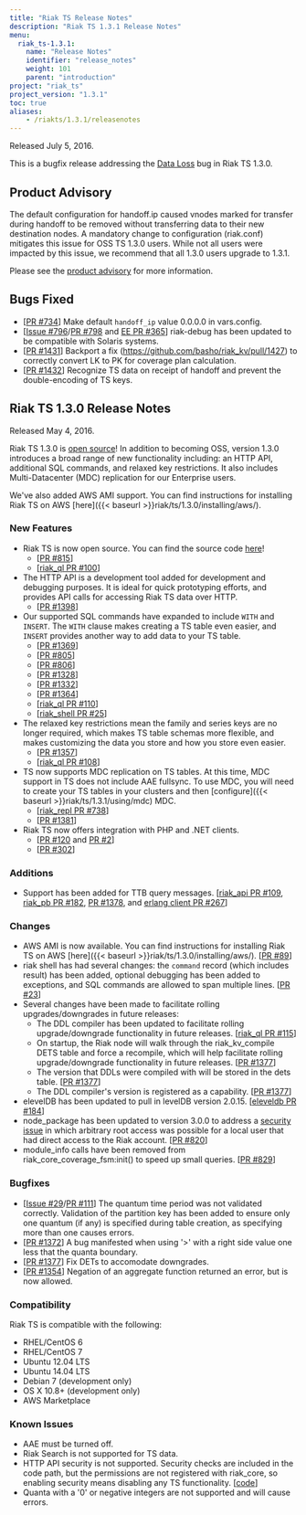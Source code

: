 ```yaml
---
title: "Riak TS Release Notes"
description: "Riak TS 1.3.1 Release Notes"
menu:
  riak_ts-1.3.1:
    name: "Release Notes"
    identifier: "release_notes"
    weight: 101
    parent: "introduction"
project: "riak_ts"
project_version: "1.3.1"
toc: true
aliases:
    - /riakts/1.3.1/releasenotes
---
```


Released July 5, 2016.

This is a bugfix release addressing the [Data Loss]({{<baseurl>}}community/productadvisories/130-dataloss/) bug in Riak TS 1.3.0.

## Product Advisory

The default configuration for handoff.ip caused vnodes marked for transfer during handoff to be removed without transferring data to their new destination nodes. A mandatory change to configuration (riak.conf) mitigates this issue for OSS TS 1.3.0 users. While not all users were impacted by this issue, we recommend that all 1.3.0 users upgrade to 1.3.1.

Please see the [product advisory]({{<baseurl>}}community/productadvisories/130-dataloss/) for more information.

## Bugs Fixed

* [[PR #734](https://github.com/basho/riak/pull/734)] Make default `handoff_ip` value 0.0.0.0 in vars.config.
* [[Issue #796](https://github.com/basho/riak/issues/796)/[PR #798](https://github.com/basho/riak/pull/798) and [EE PR #365](https://github.com/basho/riak_ee/pull/365)] riak-debug has been updated to be compatible with Solaris systems.
* [[PR #1431](https://github.com/basho/riak_kv/pull/1431)] Backport a fix (https://github.com/basho/riak_kv/pull/1427) to correctly convert LK to PK for coverage plan calculation.
* [[PR #1432](https://github.com/basho/riak_kv/pull/1432)] Recognize TS data on receipt of handoff and prevent the double-encoding of TS keys.

## Riak TS 1.3.0 Release Notes

Released May 4, 2016.

Riak TS 1.3.0 is [open source](https://github.com/basho/riak/tree/riak_ts-1.3.0)! In addition to becoming OSS, version 1.3.0 introduces a broad range of new functionality including: an HTTP API, additional SQL commands, and relaxed key restrictions. It also includes Multi-Datacenter (MDC) replication for our Enterprise users.

We've also added AWS AMI support. You can find instructions for installing Riak TS on AWS [here]({{< baseurl >}}riak/ts/1.3.0/installing/aws/).

### New Features

* Riak TS is now open source. You can find the source code [here](https://github.com/basho/riak/tree/riak_ts-1.3.0)!
    * [[PR #815](https://github.com/basho/riak/pull/815)]
    * [[riak_ql PR #100](https://github.com/basho/riak_ql/pull/100)]
* The HTTP API is a development tool added for development and debugging purposes. It is ideal for quick prototyping efforts, and provides API calls for accessing Riak TS data over HTTP.
    * [[PR #1398](https://github.com/basho/riak_kv/pull/1398)]
* Our supported SQL commands have expanded to include `WITH` and `INSERT`. The `WITH` clause makes creating a TS table even easier, and `INSERT` provides another way to add data to your TS table.
    * [[PR #1369](https://github.com/basho/riak_kv/pull/1369)]
    * [[PR #805](https://github.com/basho/riak_core/pull/805)]
    * [[PR #806](https://github.com/basho/riak_core/pull/806)]
    * [[PR #1328](https://github.com/basho/riak_kv/pull/1328)]
    * [[PR #1332](https://github.com/basho/riak_kv/pull/1332)]
    * [[PR #1364](https://github.com/basho/riak_kv/pull/1364)]
    * [[riak_ql PR #110](https://github.com/basho/riak_ql/pull/110)]
    * [[riak_shell PR #25](https://github.com/basho/riak_shell/pull/25)]
* The relaxed key restrictions mean the family and series keys are no longer required, which makes TS table schemas more flexible, and makes customizing the data you store and how you store even easier.
    * [[PR #1357](https://github.com/basho/riak_kv/pull/1357)]
    * [[riak_ql PR #108](https://github.com/basho/riak_ql/pull/108)]
* TS now supports MDC replication on TS tables. At this time, MDC support in TS does not include AAE fullsync. To use MDC, you will need to create your TS tables in your clusters and then [configure]({{< baseurl >}}riak/ts/1.3.1/using/mdc) MDC.
    * [[riak_repl PR #738](https://github.com/basho/riak_repl/pull/738)]
    * [[PR #1381](https://github.com/basho/riak_kv/pull/1381)]
* Riak TS now offers integration with PHP and .NET clients.
    * [[PR #120](https://github.com/basho/riak-php-client/pull/120) and [PR #2](https://github.com/basho/riak-phppb-client/pull/2)]
    * [[PR #302](https://github.com/basho/riak-dotnet-client/pull/302)]

### Additions

* Support has been added for TTB query messages. [[riak_api PR #109](https://github.com/basho/riak_api/pull/109), [riak_pb PR #182](https://github.com/basho/riak_pb/pull/182), [PR #1378](https://github.com/basho/riak_kv/pull/1378), and [erlang client PR #267](https://github.com/basho/riak-erlang-client/pull/267)]

### Changes

*  AWS AMI is now available. You can find instructions for installing Riak TS on AWS [here]({{< baseurl >}}riak/ts/1.3.0/installing/aws/). [[PR #89](https://github.com/basho/aws-ansible/pull/89)]
* riak shell has had several changes:  the `command` record (which includes result) has been added, optional debugging has been added to exceptions, and SQL commands are allowed to span multiple lines. [[PR #23](https://github.com/basho/riak_shell/pull/23)]
* Several changes have been made to facilitate rolling upgrades/downgrades in future releases:
    * The DDL compiler has been updated to facilitate rolling upgrade/downgrade functionality in future releases. [[riak_ql PR #115](https://github.com/basho/riak_ql/pull/115)]
    * On startup, the Riak node will walk through the riak_kv_compile DETS table and force a recompile, which will help facilitate rolling upgrade/downgrade functionality in future releases. [[PR #1377](https://github.com/basho/riak_kv/pull/1377)]
    * The version that DDLs were compiled with will be stored in the dets table. [[PR #1377](https://github.com/basho/riak_kv/pull/1377)]
    * The DDL compiler's version is registered as a capability. [[PR #1377](https://github.com/basho/riak_kv/pull/1377)]
* elevelDB has been updated to pull in levelDB version 2.0.15. [[eleveldb PR #184](https://github.com/basho/eleveldb/pull/184)]
* node_package has been updated to version 3.0.0 to address a [security issue]({{<baseurl>}}community/productadvisories/codeinjectioninitfiles/) in which arbitrary root access was possible for a local user that had direct access to the Riak account. [[PR #820](https://github.com/basho/riak/pull/820)]
* module_info calls have been removed from riak_core_coverage_fsm:init() to speed up small queries. [[PR #829](https://github.com/basho/riak_core/pull/829)]

### Bugfixes

* [[Issue #29](https://github.com/basho/riak_ee-issues/issues/29)/[PR #111](https://github.com/basho/riak_ql/pull/111)] The quantum time period was not validated correctly. Validation of the partition key has been added to ensure only one quantum (if any) is specified during table creation, as specifying more than one causes errors.
* [[PR #1372](https://github.com/basho/riak_kv/pull/1372)] A bug manifested when using '>' with a right side value one less that the quanta boundary.
* [[PR #1377](https://github.com/basho/riak_kv/pull/1377)] Fix DETs to accomodate downgrades.
* [[PR #1354](https://github.com/basho/riak_kv/pull/1354)] Negation of an aggregate function returned an error, but is now allowed.

### Compatibility

Riak TS is compatible with the following:

* RHEL/CentOS 6
* RHEL/CentOS 7
* Ubuntu 12.04 LTS
* Ubuntu 14.04 LTS
* Debian 7 (development only)
* OS X 10.8+ (development only)
* AWS Marketplace

### Known Issues

* AAE must be turned off.
* Riak Search is not supported for TS data.
* HTTP API security is not supported. Security checks are included in the code path, but the permissions are not registered with riak_core, so enabling security means disabling any TS functionality. [[code](https://github.com/basho/riak_kv/blob/riak_ts-develop/src/riak_kv_app.erl#L214-L215)]
* Quanta with a '0' or negative integers are not supported and will cause errors.
